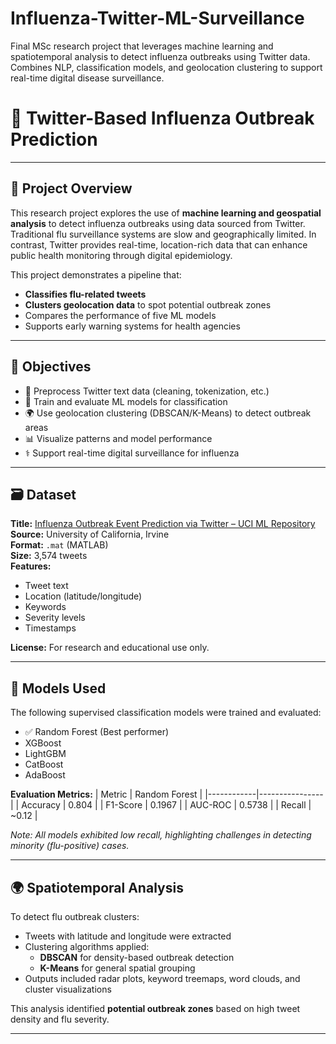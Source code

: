 # Influenza-Twitter-ML-Surveillance
Final MSc research project that leverages machine learning and spatiotemporal analysis to detect influenza outbreaks using Twitter data. Combines NLP, classification models, and geolocation clustering to support real-time digital disease surveillance.

# 🦠 Twitter-Based Influenza Outbreak Prediction

---

## 📌 Project Overview

This research project explores the use of **machine learning and geospatial analysis** to detect influenza outbreaks using data sourced from Twitter. Traditional flu surveillance systems are slow and geographically limited. In contrast, Twitter provides real-time, location-rich data that can enhance public health monitoring through digital epidemiology.

This project demonstrates a pipeline that:
- **Classifies flu-related tweets**
- **Clusters geolocation data** to spot potential outbreak zones
- Compares the performance of five ML models
- Supports early warning systems for health agencies

---

## 🎯 Objectives

- 🧹 Preprocess Twitter text data (cleaning, tokenization, etc.)
- 🧠 Train and evaluate ML models for classification
- 🌍 Use geolocation clustering (DBSCAN/K-Means) to detect outbreak areas
- 📊 Visualize patterns and model performance
- ⚕️ Support real-time digital surveillance for influenza

---

## 🗃️ Dataset

**Title:** [Influenza Outbreak Event Prediction via Twitter – UCI ML Repository](https://archive.ics.uci.edu/dataset/861/influenza+outbreak+event+prediction+via+twitter)  
**Source:** University of California, Irvine  
**Format:** `.mat` (MATLAB)  
**Size:** 3,574 tweets  
**Features:**
- Tweet text
- Location (latitude/longitude)
- Keywords
- Severity levels
- Timestamps

**License:** For research and educational use only.

---

## 🧪 Models Used

The following supervised classification models were trained and evaluated:

- ✅ Random Forest (Best performer)
- XGBoost
- LightGBM
- CatBoost
- AdaBoost

**Evaluation Metrics:**
| Metric     | Random Forest |
|------------|----------------|
| Accuracy   | 0.804          |
| F1-Score   | 0.1967         |
| AUC-ROC    | 0.5738         |
| Recall     | ~0.12          |

*Note: All models exhibited low recall, highlighting challenges in detecting minority (flu-positive) cases.*

---

## 🌍 Spatiotemporal Analysis

To detect flu outbreak clusters:
- Tweets with latitude and longitude were extracted
- Clustering algorithms applied:
  - **DBSCAN** for density-based outbreak detection
  - **K-Means** for general spatial grouping
- Outputs included radar plots, keyword treemaps, word clouds, and cluster visualizations

This analysis identified **potential outbreak zones** based on high tweet density and flu severity.

---


